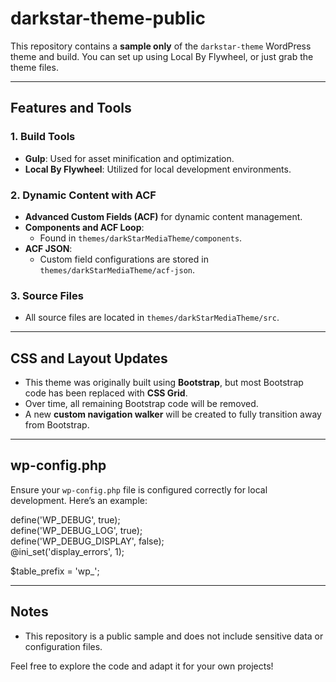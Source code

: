 # darkstar-theme-public

This repository contains a **sample only** of the `darkstar-theme` WordPress theme and build. 
You can set up using Local By Flywheel, or just grab the theme files.

---


## Features and Tools

### 1. **Build Tools**
- **Gulp**: Used for asset minification and optimization.
- **Local By Flywheel**: Utilized for local development environments.

### 2. **Dynamic Content with ACF**
- **Advanced Custom Fields (ACF)** for dynamic content management.
- **Components and ACF Loop**:
  - Found in `themes/darkStarMediaTheme/components`.
- **ACF JSON**:
  - Custom field configurations are stored in `themes/darkStarMediaTheme/acf-json`.

### 3. **Source Files**
- All source files are located in `themes/darkStarMediaTheme/src`.

---

## CSS and Layout Updates
- This theme was originally built using **Bootstrap**, but most Bootstrap code has been replaced with **CSS Grid**.
- Over time, all remaining Bootstrap code will be removed.
- A new **custom navigation walker** will be created to fully transition away from Bootstrap.

---

## wp-config.php
Ensure your `wp-config.php` file is configured correctly for local development. Here’s an example:

define('WP_DEBUG', true);  
define('WP_DEBUG_LOG', true);  
define('WP_DEBUG_DISPLAY', false);  
@ini_set('display_errors', 1);  

$table_prefix = 'wp_';  

---

## Notes
- This repository is a public sample and does not include sensitive data or configuration files.


Feel free to explore the code and adapt it for your own projects!
